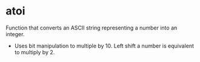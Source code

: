 # atoi
Function that converts an ASCII string representing a number into an  integer.

* Uses bit manipulation to multiple by 10.  Left shift a number is equivalent to multiply by 2.

